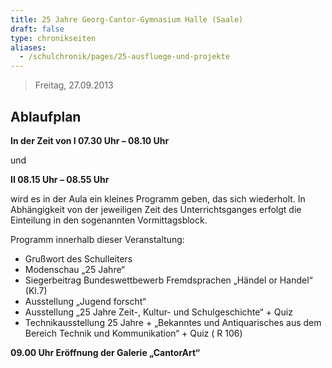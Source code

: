```yaml
---
title: 25 Jahre Georg-Cantor-Gymnasium Halle (Saale)
draft: false
type: chronikseiten
aliases:
  - /schulchronik/pages/25-ausfluege-und-projekte
---
```

> Freitag, 27.09.2013

## Ablaufplan

**In der Zeit von I 07.30 Uhr – 08.10 Uhr**

und

**II 08.15 Uhr – 08.55 Uhr**

wird es in der Aula ein kleines Programm geben, das sich wiederholt. In Abhängigkeit von der jeweiligen Zeit des Unterrichtsganges erfolgt die Einteilung in den sogenannten Vormittagsblock.

Programm innerhalb dieser Veranstaltung:

- Grußwort des Schulleiters
- Modenschau „25 Jahre“
- Siegerbeitrag Bundeswettbewerb Fremdsprachen „Händel or Handel“ (Kl.7)
- Ausstellung „Jugend forscht“
- Ausstellung „25 Jahre Zeit-, Kultur- und Schulgeschichte“ + Quiz
- Technikausstellung 25 Jahre + „Bekanntes und Antiquarisches aus dem Bereich Technik und Kommunikation“ + Quiz ( R 106)

**09.00 Uhr Eröffnung der Galerie „CantorArt“**
